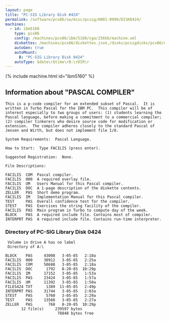 ```yaml
---
layout: page
title: "PC-SIG Library Disk #424"
permalink: /software/pcx86/sw/misc/pcsig/0001-0999/DISK0424/
machines:
  - id: ibm5160
    type: pcx86
    config: /machines/pcx86/ibm/5160/cga/256kb/machine.xml
    diskettes: /machines/pcx86/diskettes.json,/disks/pcsigdisks/pcx86/diskettes.json
    autoGen: true
    autoMount:
      B: "PC-SIG Library Disk 0424"
    autoType: $date\r$time\rB:\rDIR\r
---
```


{% include machine.html id="ibm5160" %}

## Information about "PASCAL COMPILER"

    This is a p-code compiler for an extended subset of Pascal.  It is
    written in Turbo Pascal for the IBM PC.  This compiler will be of
    interest especially to two groups of users: (1) students learning the
    Pascal language, before making a commitment to a commercial compiler;
    (2) compiler tinkerers who desire source code for modification or
    extension.  The compiler adheres closely to the standard Pascal of
    Jensen and Wirth, but does not implement file I/O.
    
    System Requirements:  Pascal Language.
    
    How to Start:  Type FACILIS (press enter).
    
    Suggested Registration:  None.
    
    File Descriptions:
    
    FACILIS  COM  Pascal compiler.
    FACILIS  000  A required overlay file.
    FACILIS  UM   Users Manual for this Pascal compiler.
    FACILIS  DOC  A 1-page description of the diskette contents.
    ZELLER   PAS  Short demo program.
    FACILIS  IM   Implementation Manual for this Pascal compiler.
    TEST     PAS  Overall confidence test for the compiler.
    STEST    PAS  Exercises the string facility of the compiler.
    FACILIS  PAS  Main program in Turbo to compute day of the week.
    BLOCK    PAS  A required include file. Contains most of compiler.
    INTERPRT PAS  A required include file. Contains run-time interpreter.

### Directory of PC-SIG Library Disk 0424

     Volume in drive A has no label
     Directory of A:\

    BLOCK    PAS     43008   3-05-85   2:10a
    FACILIS  000     38912   3-05-85   2:25a
    FACILIS  COM     50688   3-05-85   2:18a
    FACILIS  DOC      1792   8-20-85  10:29p
    FACILIS  IM      17152   3-05-85   1:53a
    FACILIS  PAS     23424   3-05-85   1:57a
    FACILIS  UM      11392   3-05-85   1:50a
    FILES424 TXT      1389  11-05-85   2:49p
    INTERPRT PAS     31744   3-05-85   2:03a
    STEST    PAS      5760   3-05-85   2:29a
    TEST     PAS     13568   3-05-85   2:27a
    ZELLER   PAS       768   8-20-85  10:29p
           12 file(s)     239597 bytes
                           78848 bytes free
